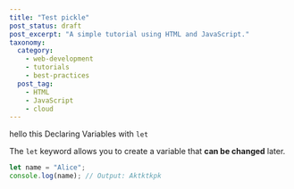 ```yaml
---
title: "Test pickle"
post_status: draft
post_excerpt: "A simple tutorial using HTML and JavaScript."
taxonomy:
  category:
    - web-development
    - tutorials
    - best-practices
  post_tag:
    - HTML
    - JavaScript
    - cloud
---
```

hello this Declaring Variables with `let`

The `let` keyword allows you to create a variable that **can be changed** later.

```javascript
let name = "Alice";
console.log(name); // Output: Aktktkpk
